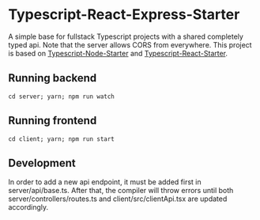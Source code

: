 Typescript-React-Express-Starter
================================

A simple base for fullstack Typescript projects with a shared completely typed
api. Note that the server allows CORS from everywhere. This project is based on
[Typescript-Node-Starter](https://github.com/Microsoft/TypeScript-Node-Starter)
and
[Typescript-React-Starter](https://github.com/Microsoft/TypeScript-React-Starter).

Running backend
---------------
    cd server; yarn; npm run watch

Running frontend
----------------
    cd client; yarn; npm run start

Development
-----------
In order to add a new api endpoint, it must be added first in
server/api/base.ts. After that, the compiler will throw errors until both
server/controllers/routes.ts and client/src/clientApi.tsx are updated accordingly.

